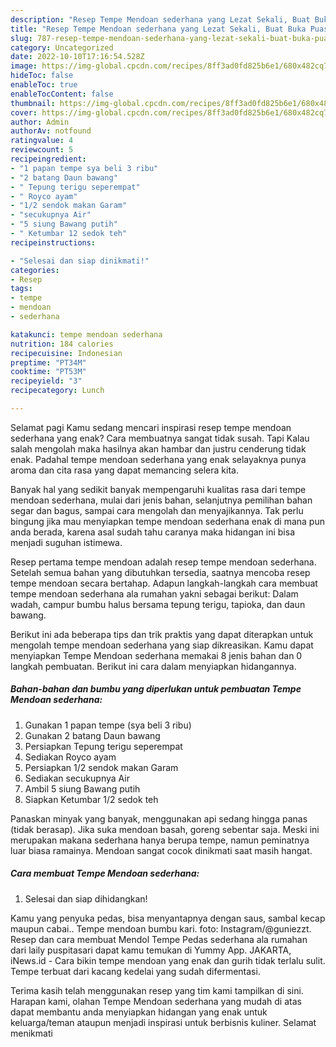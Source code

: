 ```yaml
---
description: "Resep Tempe Mendoan sederhana yang Lezat Sekali, Buat Buka Puasa Sempurna"
title: "Resep Tempe Mendoan sederhana yang Lezat Sekali, Buat Buka Puasa Sempurna"
slug: 787-resep-tempe-mendoan-sederhana-yang-lezat-sekali-buat-buka-puasa-sempurna
category: Uncategorized
date: 2022-10-10T17:16:54.528Z
image: https://img-global.cpcdn.com/recipes/8ff3ad0fd825b6e1/680x482cq70/tempe-mendoan-sederhana-foto-resep-utama.jpg
hideToc: false
enableToc: true
enableTocContent: false
thumbnail: https://img-global.cpcdn.com/recipes/8ff3ad0fd825b6e1/680x482cq70/tempe-mendoan-sederhana-foto-resep-utama.jpg
cover: https://img-global.cpcdn.com/recipes/8ff3ad0fd825b6e1/680x482cq70/tempe-mendoan-sederhana-foto-resep-utama.jpg
author: Admin
authorAv: notfound
ratingvalue: 4
reviewcount: 5
recipeingredient:
- "1 papan tempe sya beli 3 ribu"
- "2 batang Daun bawang"
- " Tepung terigu seperempat"
- " Royco ayam"
- "1/2 sendok makan Garam"
- "secukupnya Air"
- "5 siung Bawang putih"
- " Ketumbar 12 sedok teh"
recipeinstructions:

- "Selesai dan siap dinikmati!"
categories:
- Resep
tags:
- tempe
- mendoan
- sederhana

katakunci: tempe mendoan sederhana 
nutrition: 184 calories
recipecuisine: Indonesian
preptime: "PT34M"
cooktime: "PT53M"
recipeyield: "3"
recipecategory: Lunch

---
```



Selamat pagi Kamu sedang mencari inspirasi resep tempe mendoan sederhana yang enak? Cara membuatnya sangat tidak susah. Tapi Kalau salah mengolah maka hasilnya akan hambar dan justru cenderung tidak enak. Padahal tempe mendoan sederhana yang enak selayaknya punya aroma dan cita rasa yang dapat memancing selera kita.


Banyak hal yang sedikit banyak mempengaruhi kualitas rasa dari tempe mendoan sederhana, mulai dari jenis bahan, selanjutnya pemilihan bahan segar dan bagus, sampai cara mengolah dan menyajikannya. Tak perlu bingung jika mau menyiapkan tempe mendoan sederhana enak di mana pun anda berada, karena asal sudah tahu caranya maka hidangan ini bisa menjadi suguhan istimewa.

Resep pertama tempe mendoan adalah resep tempe mendoan sederhana. Setelah semua bahan yang dibutuhkan tersedia, saatnya mencoba resep tempe mendoan secara bertahap. Adapun langkah-langkah cara membuat tempe mendoan sederhana ala rumahan yakni sebagai berikut: Dalam wadah, campur bumbu halus bersama tepung terigu, tapioka, dan daun bawang.


Berikut ini ada beberapa tips dan trik praktis yang dapat diterapkan untuk mengolah tempe mendoan sederhana yang siap dikreasikan. Kamu dapat menyiapkan Tempe Mendoan sederhana memakai 8 jenis bahan dan 0 langkah pembuatan. Berikut ini cara dalam menyiapkan hidangannya.

<!--inarticleads1-->

##### Bahan-bahan dan bumbu yang diperlukan untuk pembuatan Tempe Mendoan sederhana:

1. Gunakan 1 papan tempe (sya beli 3 ribu)
1. Gunakan 2 batang Daun bawang
1. Persiapkan  Tepung terigu seperempat
1. Sediakan  Royco ayam
1. Persiapkan 1/2 sendok makan Garam
1. Sediakan secukupnya Air
1. Ambil 5 siung Bawang putih
1. Siapkan  Ketumbar 1/2 sedok teh


Panaskan minyak yang banyak, menggunakan api sedang hingga panas (tidak berasap). Jika suka mendoan basah, goreng sebentar saja. Meski ini merupakan makana sederhana hanya berupa tempe, namun peminatnya luar biasa ramainya. Mendoan sangat cocok dinikmati saat masih hangat. 

<!--inarticleads2-->

##### Cara membuat Tempe Mendoan sederhana:


1. Selesai dan siap dihidangkan!

Kamu yang penyuka pedas, bisa menyantapnya dengan saus, sambal kecap maupun cabai.. Tempe mendoan bumbu kari. foto: Instagram/@guniezzt. Resep dan cara membuat Mendol Tempe Pedas sederhana ala rumahan dari laily puspitasari dapat kamu temukan di Yummy App. JAKARTA, iNews.id - Cara bikin tempe mendoan yang enak dan gurih tidak terlalu sulit. Tempe terbuat dari kacang kedelai yang sudah difermentasi. 

Terima kasih telah menggunakan resep yang tim kami tampilkan di sini. Harapan kami, olahan Tempe Mendoan sederhana yang mudah di atas dapat membantu anda menyiapkan hidangan yang enak untuk keluarga/teman ataupun menjadi inspirasi untuk berbisnis kuliner. Selamat menikmati
